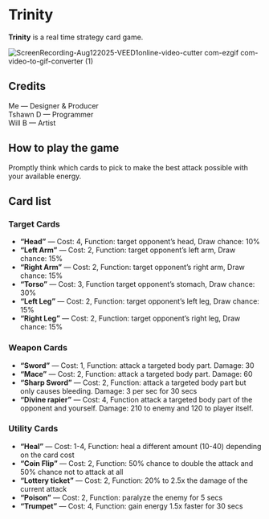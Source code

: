 # Trinity
**Trinity** is a real time strategy card game.

![ScreenRecording-Aug122025-VEED1online-video-cutter com-ezgif com-video-to-gif-converter (1)](https://github.com/user-attachments/assets/af478600-6520-407b-bf85-4669332a411b)


## Credits

Me — Designer & Producer  
Tshawn D — Programmer  
Will B — Artist

## How to play the game

Promptly think which cards to pick to make the best attack possible with your available energy.

## Card list

### Target Cards

- **“Head”** — Cost: 4, Function: target opponent’s head, Draw chance: 10% 
- **“Left Arm”** — Cost: 2, Function: target opponent’s left arm, Draw chance: 15%
- **“Right Arm”** — Cost: 2, Function: target opponent’s right arm, Draw chance: 15%
- **“Torso”** — Cost: 3, Function target opponent’s stomach, Draw chance: 30%
- **“Left Leg”** — Cost: 2, Function: target opponent’s left leg, Draw chance: 15%
- **“Right Leg”** — Cost: 2, Function: target opponent’s right leg, Draw chance: 15%

### Weapon Cards

- **“Sword”** — Cost: 1, Function: attack a targeted body part. Damage: 30
- **“Mace”** — Cost: 2, Function: attack a targeted body part. Damage: 60
- **“Sharp Sword”** — Cost: 2, Function: attack a targeted body part but only causes bleeding. Damage: 3 per sec for 30 secs
- **“Divine rapier”** — Cost: 4, Function attack a targeted body part of the opponent and yourself. Damage: 210 to enemy and 120 to player itself.

### Utility Cards

- **“Heal”** — Cost: 1-4, Function: heal a different amount (10-40) depending on the card cost
- **“Coin Flip”** — Cost: 2, Function: 50% chance to double the attack and 50% chance not to attack at all
- **“Lottery ticket”** — Cost: 2, Function: 20% to 2.5x the damage of the current attack
- **“Poison”** — Cost: 2, Function: paralyze the enemy for 5 secs
- **“Trumpet”** — Cost: 4, Function: gain energy 1.5x faster for 30 secs

